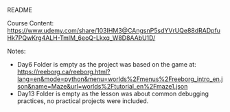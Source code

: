 README 

Course Content:
https://www.udemy.com/share/103IHM3@CAngsnP5sdYVrUQe88dRADpfuHk7PQwKrg4ALH-TmlM_6eoQ-Lkxq_W8D8AAbU1D/

Notes:
* Day6 Folder is empty as the project was based on the game at:
https://reeborg.ca/reeborg.html?lang=en&mode=python&menu=worlds%2Fmenus%2Freeborg_intro_en.json&name=Maze&url=worlds%2Ftutorial_en%2Fmaze1.json
* Day13 Folder is empty as the lesson was about common debugging practices, no practical projects were included.
